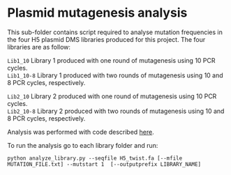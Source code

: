 
# Plasmid mutagenesis analysis

This sub-folder contains script required to analyse mutation frequencies in the four H5 plasmid DMS libraries produced for this project. The four libraries are as follow:  

`Lib1_10` Library 1 produced with one round of mutagenesis using 10 PCR cycles.   
`Lib1_10-8` Library 1 produced with two rounds of mutagenesis using 10 and 8 PCR cycles, respectively.   

`Lib2_10` Library 2 produced with one round of mutagenesis using 10 PCR cycles.   
`Lib2_10-8` Library 2 produced with two rounds of mutagenesis using 10 and 8 PCR cycles, respectively. 

Analysis was performed with code described [here](https://github.com/jbloomlab/SangerMutantLibraryAnalysis).

To run the analysis go to each library folder and run:  

```
python analyze_library.py --seqfile H5_twist.fa [--mfile MUTATION_FILE.txt] --mutstart 1  [--outputprefix LIBRARY_NAME] 
```
